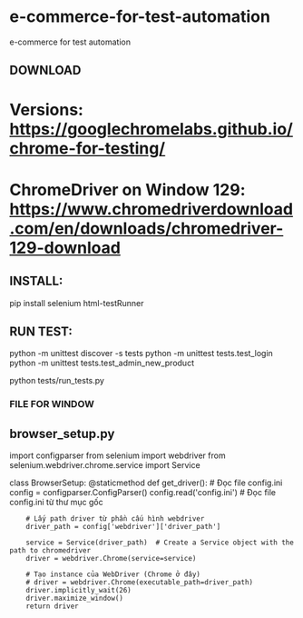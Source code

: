 # e-commerce-for-test-automation
e-commerce for test automation

## DOWNLOAD
# Versions: https://googlechromelabs.github.io/chrome-for-testing/
# ChromeDriver on Window 129: https://www.chromedriverdownload.com/en/downloads/chromedriver-129-download


## INSTALL:
pip install selenium html-testRunner



## RUN TEST:
python -m unittest discover -s tests
python -m unittest tests.test_login
python -m unittest tests.test_admin_new_product

python tests/run_tests.py



### FILE FOR WINDOW
## browser_setup.py
import configparser
from selenium import webdriver
from selenium.webdriver.chrome.service import Service

class BrowserSetup:
    @staticmethod
    def get_driver():
        # Đọc file config.ini
        config = configparser.ConfigParser()
        config.read('config.ini')  # Đọc file config.ini từ thư mục gốc

        # Lấy path driver từ phần cấu hình webdriver
        driver_path = config['webdriver']['driver_path']

        service = Service(driver_path)  # Create a Service object with the path to chromedriver
        driver = webdriver.Chrome(service=service)

        # Tạo instance của WebDriver (Chrome ở đây)
        # driver = webdriver.Chrome(executable_path=driver_path)
        driver.implicitly_wait(26)
        driver.maximize_window()
        return driver


